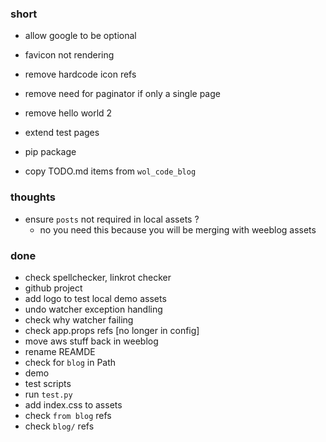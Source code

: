 ### short

- allow google to be optional
- favicon not rendering
- remove hardcode icon refs
- remove need for paginator if only a single page
- remove hello world 2

- extend test pages
- pip package

- copy TODO.md items from `wol_code_blog`

### thoughts

- ensure `posts` not required in local assets ?
  - no you need this because you will be merging with weeblog assets

### done

- check spellchecker, linkrot checker
- github project
- add logo to test local demo assets
- undo watcher exception handling
- check why watcher failing
- check app.props refs [no longer in config]
- move aws stuff back in weeblog
- rename REAMDE
- check for `blog` in Path
- demo
- test scripts
- run `test.py`
- add index.css to assets
- check `from blog` refs
- check `blog/` refs

